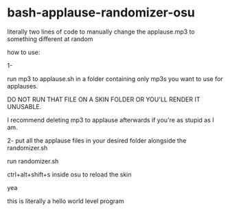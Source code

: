 # bash-applause-randomizer-osu
literally two lines of code to manually change the applause.mp3 to something different at random

how to use:

1- 

run mp3 to applause.sh in a folder containing only mp3s you want to use for applauses.

DO NOT RUN THAT FILE ON A SKIN FOLDER OR YOU'LL RENDER IT UNUSABLE.

I recommend deleting mp3 to applause afterwards if you're as stupid as I am.

2-
put all the applause files in your desired folder alongside the randomizer.sh

run randomizer.sh

ctrl+alt+shift+s inside osu to reload the skin


yea

this is literally a hello world level program
